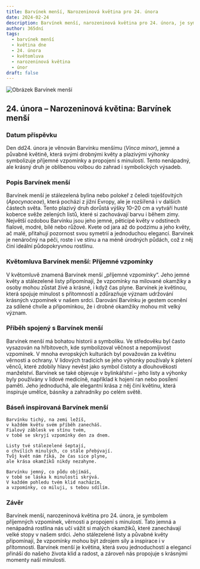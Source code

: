 ```yaml
---
title: Barvínek menší, Narozeninová květina pro 24. února
date: 2024-02-24
description: Barvínek menší, narozeninová květina pro 24. února, je symbolem Příjemné vzpomínky. Objevte její jedinečný význam, fascinující příběhy a poezii, která oslavuje její krásu.
author: 365dní
tags:
  - barvínek menší
  - květina dne
  - 24. února
  - květomluva
  - narozeninová květina
  - únor
draft: false
---
```


![Obrázek Barvínek menší](https://cdn.pixabay.com/photo/2022/03/31/05/09/flower-7102225_1280.jpg#center)

## 24. února – Narozeninová květina: Barvínek menší

### Datum příspěvku

Den dd24. února je věnován Barvínku menšímu (_Vinca minor_), jemné a půvabné květině, která svými drobnými květy a plazivými výhonky symbolizuje příjemné vzpomínky a propojení s minulostí. Tento nenápadný, ale krásný druh je oblíbenou volbou do zahrad i symbolických výsadeb.

### Popis Barvínek menší

Barvínek menší je stálezelená bylina nebo polokeř z čeledi toješťovitých (_Apocynaceae_), která pochází z jižní Evropy, ale je rozšířená i v dalších částech světa. Tento plazivý druh dorůstá výšky 10–20 cm a vytváří husté koberce svěže zelených listů, které si zachovávají barvu i během zimy. Největší ozdobou Barvínku jsou jeho jemné, pěticípé květy v odstínech fialové, modré, bílé nebo růžové. Kvete od jara až do podzimu a jeho květy, ač malé, přitahují pozornost svou symetrií a jednoduchou elegancí. Barvínek je nenáročný na péči, roste i ve stínu a na méně úrodných půdách, což z něj činí ideální půdopokryvnou rostlinu.

### Květomluva Barvínek menší: Příjemné vzpomínky

V květomluvě znamená Barvínek menší „příjemné vzpomínky“. Jeho jemné květy a stálezelené listy připomínají, že vzpomínky na milované okamžiky a osoby mohou zůstat živé a krásné, i když čas plyne. Barvínek je květinou, která spojuje minulost s přítomností a zdůrazňuje význam udržování krásných vzpomínek v našem srdci. Darování Barvínku je gestem ocenění za sdílené chvíle a připomínkou, že i drobné okamžiky mohou mít velký význam.

### Příběh spojený s Barvínek menší

Barvínek menší má bohatou historii a symboliku. Ve středověku byl často vysazován na hřbitovech, kde symbolizoval věčnost a nepomíjivost vzpomínek. V mnoha evropských kulturách byl považován za květinu věrnosti a ochrany. V lidových tradicích se jeho výhonky používaly k pletení věnců, které zdobily hlavy nevěst jako symbol čistoty a dlouhověkosti manželství. Barvínek se také objevuje v bylinkářství – jeho listy a výhonky byly používány v lidové medicíně, například k hojení ran nebo posílení paměti. Jeho jednoduchá, ale elegantní krása z něj činí květinu, která inspiruje umělce, básníky a zahradníky po celém světě.

### Báseň inspirovaná Barvínek menší

```
Barvínku tichý, na zemi ležíš,  
v každém květu svém příběh zanecháš.  
Fialový záblesk ve stínu tvém,  
v tobě se skryjí vzpomínky den za dnem.

Listy tvé stálezelené šeptají,  
o chvílích minulých, co stále přebývají.  
Tvůj květ nám říká, že čas sice plyne,  
ale krása okamžiků nikdy nezahyne.

Barvínku jemný, co půdu objímáš,  
v tobě se láska k minulosti skrývá.  
V každém pohledu tvém klid nacházím,  
a vzpomínky, co miluji, s tebou sdílím.
```

### Závěr

Barvínek menší, narozeninová květina pro 24. února, je symbolem příjemných vzpomínek, věrnosti a propojení s minulostí. Tato jemná a nenápadná rostlina nás učí vážit si malých okamžiků, které zanechávají velké stopy v našem srdci. Jeho stálezelené listy a půvabné květy připomínají, že vzpomínky mohou být zdrojem síly a inspirace i v přítomnosti. Barvínek menší je květina, která svou jednoduchostí a elegancí přináší do našeho života klid a radost, a zároveň nás propojuje s krásnými momenty naší minulosti.